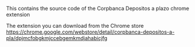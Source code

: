 This contains the source code of the Corpbanca Depositos a plazo chrome extension

The extension you can download from the Chrome store https://chrome.google.com/webstore/detail/corpbanca-depositos-a-pla/dpjmcfobgkmjccebgemkmdjahabicjfg

